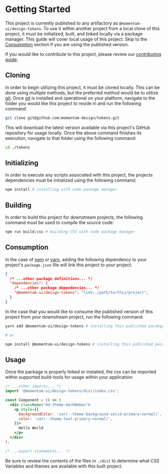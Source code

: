 # Getting Started

This project is currently published to any artifactory as `@momentum-ui/design-tokens`. To use it within another project from a local clone of this project, it must be initialized, built, and linked locally via a package manager. This guide will cover local usage of this project. Skip to the [Consumption](#consumption) section if you are using the published version.

If you would like to contribute to this project, please review our [contributing guide](./CONTRIBUTING.md).

## Cloning

In order to begin utilizing this project, it must be cloned locally. This can be done using multiple methods, but the preferred method would be to utilize [git](https://git-scm.com/). Once [git](https://git-scm.com/) is installed and operational on your platform, navigate to the folder you would like this project to reside in and run the following command:

```bash
git clone git@github.com:momentum-design/tokens.git
```

This will download the latest version available via this project's GitHub repository for usage locally. Once the above command finishes its execution, navigate to that folder using the following command:

```bash
cd ./tokens
```

## Initializing

In order to execute any scripts associated with this project, the projects dependencies must be initialized using the following command:

```bash
npm install # installing with node package manager
```

## Building

In order to build this project for downstream projects, the following command must be used to compile the source code:

```bash
npm run build:css # building CSS with node package manager
```

## Consumption

In the case of [npm](https://www.npmjs.com/) or [yarn](https://classic.yarnpkg.com/en/), adding the following dependency to your project's `package.json` file will link this project to your project.

```json
{
  /* ...other package definitions... */
  "dependencies": {
    /* ...other package dependencies... */
    "@momentum-ui/design-tokens": "link:./path/to/this/project",
  }
}
```

In the case that you would like to consume the published version of this project from your downstream project, run the following command:

```bash
yarn add @momentum-ui/design-tokens # installing this published pacakge with yarn package manager

# or

npm install @momentum-ui/design-tokens # installing this published pacakge with node package manager
```

## Usage

Once the package is properly linked or installed, the css can be imported within supported build-tools for usage within your application:

```jsx
/* ...other imports... */
import '@momentum-ui/design-tokens/dist/index.css';

const Component = () => (
  <div className="md-theme-darkWebex">
    <p style={{
      backgroundColor: 'var(--theme-background-solid-primary-normal)',
      color: 'var(--theme-text-primary-normal)',
    }}>
      Hello World
    </p>
  </div>
);

/* ...export statements... */
```

Be sure to review the contents of the files in `./dist` to determine what CSS Variables and themes are available with this built project.
